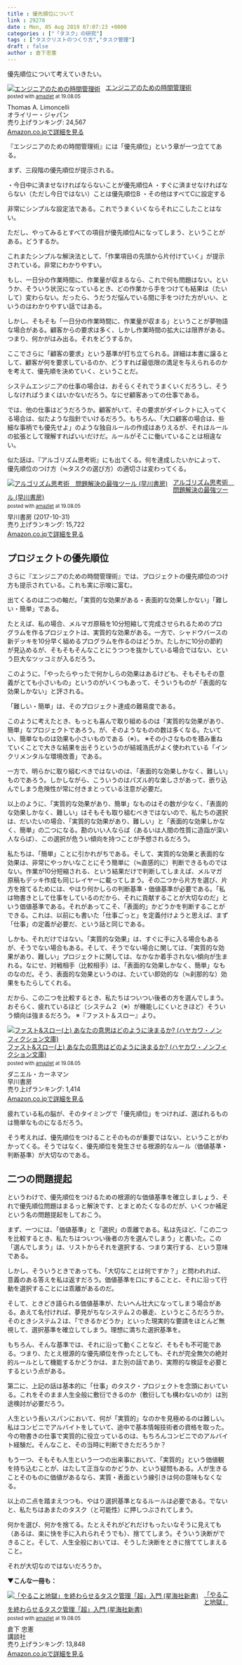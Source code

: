 ```yaml
---
title : 優先順位について
link : 29278
date : Mon, 05 Aug 2019 07:07:23 +0000
categories : ["「タスク」の研究"]
tags : ["タスクリストのつくり方","タスク管理"]
draft : false
author : 倉下忠憲
---
```


優先順位について考えていきたい。

<div class="amazlet-box" style="margin-bottom:0px;"><div class="amazlet-image" style="float:left;margin:0px 12px 1px 0px;"><a href="http://www.amazon.co.jp/exec/obidos/ASIN/4873113075/rashita1000-22/ref=nosim/" name="amazletlink" target="_blank" rel="noopener noreferrer"><img src="https://images-fe.ssl-images-amazon.com/images/I/51jWtxU0sAL._SL160_.jpg" alt="エンジニアのための時間管理術" style="border: none;" /></a></div><div class="amazlet-info" style="line-height:120%; margin-bottom: 10px"><div class="amazlet-name" style="margin-bottom:10px;line-height:120%"><a href="http://www.amazon.co.jp/exec/obidos/ASIN/4873113075/rashita1000-22/ref=nosim/" name="amazletlink" target="_blank" rel="noopener noreferrer">エンジニアのための時間管理術</a><div class="amazlet-powered-date" style="font-size:80%;margin-top:5px;line-height:120%">posted with <a href="http://www.amazlet.com/" title="amazlet" target="_blank" rel="noopener noreferrer">amazlet</a> at 19.08.05</div></div><div class="amazlet-detail">Thomas A. Limoncelli <br />オライリー・ジャパン <br />売り上げランキング: 24,567<br /></div><div class="amazlet-sub-info" style="float: left;"><div class="amazlet-link" style="margin-top: 5px"><a href="http://www.amazon.co.jp/exec/obidos/ASIN/4873113075/rashita1000-22/ref=nosim/" name="amazletlink" target="_blank" rel="noopener noreferrer">Amazon.co.jpで詳細を見る</a></div></div></div><div class="amazlet-footer" style="clear: left"></div></div>

『エンジニアのための時間管理術』には「優先順位」という章が一つ立ててある。

まず、三段階の優先順位が提示される。

・今日中に済ませなければならないことが優先順位A
・すぐに済ませなければならない（ただし今日ではない）ことは優先順位B
・その他はすべてCに設定する

非常にシンプルな設定法である。これでうまくいくならそれにこしたことはない。

ただし、やってみるとすべての項目が優先順位Aになってしまう、ということがある。どうするか。

これまたシンプルな解決法として、「作業項目の先頭から片付けていく」が提示されている。非常にわかりやすい。

もし、一日分の作業時間に、作業量が収まるなら、これで何も問題はない。というか、そういう状況になっているとき、どの作業から手をつけても結果は（たいして）変わらない。だったら、うだうだ悩んでいる間に手をつけた方がいい、というのはわかりやすい話ではある。

しかし、そもそも「一日分の作業時間に、作業量が収まる」ということが夢物語な場合がある。顧客からの要求は多く、しかし作業時間の拡大には限界がある。つまり、何かがはみ出る。それをどうするか。

ここでさらに「顧客の要求」という基準が打ち立てられる。詳細は本書に譲るとして、顧客が何を要求しているのか、どうすれば最低限の満足を与えられるのかを考えて、優先順を決めていく、ということだ。

システムエンジニアの仕事の場合は、おそらくそれでうまくいくだろうし、そうしなければうまくはいかないだろう。なにせ顧客あっての仕事である。

では、他の仕事はどうだろうか。顧客がいて、その要求がダイレクトに入ってくる場合は、似たような指針でいけるだろう。もちろん、「大口顧客の場合は、些細な事柄でも優先せよ」のような独自ルールの作成はありえるが、それはルールの拡張として理解すればいいだけだ。ルールがそこに働いていることは相違ない。

似た話は、『アルゴリズム思考術』にも出てくる。何を達成したいかによって、優先順位のつけ方（≒タスクの選び方）の適切さは変わってくる。

<div class="amazlet-box" style="margin-bottom:0px;"><div class="amazlet-image" style="float:left;margin:0px 12px 1px 0px;"><a href="http://www.amazon.co.jp/exec/obidos/ASIN/B076QB8LCL/rashita1000-22/ref=nosim/" name="amazletlink" target="_blank" rel="noopener noreferrer"><img src="https://images-fe.ssl-images-amazon.com/images/I/51IX%2BCJNxLL._SL160_.jpg" alt="アルゴリズム思考術　問題解決の最強ツール (早川書房)" style="border: none;" /></a></div><div class="amazlet-info" style="line-height:120%; margin-bottom: 10px"><div class="amazlet-name" style="margin-bottom:10px;line-height:120%"><a href="http://www.amazon.co.jp/exec/obidos/ASIN/B076QB8LCL/rashita1000-22/ref=nosim/" name="amazletlink" target="_blank" rel="noopener noreferrer">アルゴリズム思考術　問題解決の最強ツール (早川書房)</a><div class="amazlet-powered-date" style="font-size:80%;margin-top:5px;line-height:120%">posted with <a href="http://www.amazlet.com/" title="amazlet" target="_blank" rel="noopener noreferrer">amazlet</a> at 19.08.05</div></div><div class="amazlet-detail">早川書房 (2017-10-31)<br />売り上げランキング: 15,722<br /></div><div class="amazlet-sub-info" style="float: left;"><div class="amazlet-link" style="margin-top: 5px"><a href="http://www.amazon.co.jp/exec/obidos/ASIN/B076QB8LCL/rashita1000-22/ref=nosim/" name="amazletlink" target="_blank" rel="noopener noreferrer">Amazon.co.jpで詳細を見る</a></div></div></div><div class="amazlet-footer" style="clear: left"></div></div>

<h2>プロジェクトの優先順位</h2>

さらに『エンジニアのための時間管理術』では、プロジェクトの優先順位のつけ方も提示されている。これも実に示唆に富む。

出てくるのは二つの軸だ。「実質的な効果がある・表面的な効果しかない」「難しい・簡単」である。

たとえば、私の場合、メルマガ原稿を10分短縮して完成させられるためのプログラムを作るプロジェクトは、実質的な効果がある。一方で、シャドウバースの新デッキを10分早く組めるプログラムを作るのはどうか。たしかに10分の節約が見込めるが、そもそもそんなことにうつつを抜かしている場合ではない、という巨大なツッコミが入るだろう。

このように、「やったらやったで何かしらの効果はあるけども、そもそもその意義がとても小さいもの」というのがいくつもあって、そういうものが「表面的な効果しかない」と評される。

「難しい・簡単」は、そのプロジェクト達成の難易度である。

このように考えたとき、もっとも喜んで取り組めるのは「実質的な効果があり、簡単」なプロジェクトであろう。が、そのようなものの数は多くなる。たいてい、簡単なものは効果も小さいものである（※）。
※その小さなものを積み重ねていくことで大きな結果を出そうというのが結城浩氏がよく使われている「インクリメンタルな環境改善」である。

一方で、明らかに取り組むべきではないのは、「表面的な効果しかなく、難しい」ものであろう。しかしながら、こういうのはパズル的な楽しさがあって、嵌り込んでしまう危険性が常に付きまとっている注意が必要だ。

以上のように、「実質的な効果があり、簡単」なものはその数が少なく、「表面的な効果しかなく、難しい」はそもそも取り組むべきではないので、私たちの選択は、だいたいの場合、「実質的な効果があり、難しい」と「表面的な効果しかなく、簡単」の二つになる。勘のいい人ならば（あるいは人間の性質に造詣が深い人ならば）、この選択が危うい傾向を持つことが予想されるだろう。

私たちは、「簡単」ことに引かれがちである。そして、実質的な効果と表面的な効果は、非常にやっかいなことにそう簡単に（≒直感的に）判断できるものではない。作業が10分短縮される、という結果だけで判断してしまえば、メルマガ原稿もデッキ作成も同じレイヤーに載ってしまう。その二つから片方を選び、片方を捨てるためには、やはり何かしらの判断基準・価値基準が必要である。「私は物書きとして仕事をしているのだから、それに貢献することが大切なのだ」という価値基準である。それがあってこそ、「表面的」かどうかを判断することができる。これは、以前にも書いた「仕事ごっと」を定義付けようと思えば、まず「仕事」の定義が必要だ、という話と同じである。

しかも、それだけではない。「実質的な効果」は、すぐに手に入る場合もあるが、そうでない場合もある。そして、そうでない場合に関しては、「実質的な効果があり、難しい」プロジェクトに関しては、なかなか着手されない傾向が生まれる。なにせ、対戦相手（比較相手）は、「表面的な効果しかなく、簡単」なものなのだ。そう、表面的な効果というのは、たいてい即効的な（≒刹那的な）効果をもたらしてくれる。

だから、この二つを比較するとき、私たちはついつい後者の方を選んでしまう。おそらく、疲れているほど（システム２（※）が機能しにくいときほど）そういう傾向は強まるだろう。
※『ファスト＆スロー』より。

<div class="amazlet-box" style="margin-bottom:0px;"><div class="amazlet-image" style="float:left;margin:0px 12px 1px 0px;"><a href="http://www.amazon.co.jp/exec/obidos/ASIN/4150504105/rashita1000-22/ref=nosim/" name="amazletlink" target="_blank" rel="noopener noreferrer"><img src="https://images-fe.ssl-images-amazon.com/images/I/51LKt1y4lUL._SL160_.jpg" alt="ファスト&スロー(上) あなたの意思はどのように決まるか? (ハヤカワ・ノンフィクション文庫)" style="border: none;" /></a></div><div class="amazlet-info" style="line-height:120%; margin-bottom: 10px"><div class="amazlet-name" style="margin-bottom:10px;line-height:120%"><a href="http://www.amazon.co.jp/exec/obidos/ASIN/4150504105/rashita1000-22/ref=nosim/" name="amazletlink" target="_blank" rel="noopener noreferrer">ファスト&スロー(上) あなたの意思はどのように決まるか? (ハヤカワ・ノンフィクション文庫)</a><div class="amazlet-powered-date" style="font-size:80%;margin-top:5px;line-height:120%">posted with <a href="http://www.amazlet.com/" title="amazlet" target="_blank" rel="noopener noreferrer">amazlet</a> at 19.08.05</div></div><div class="amazlet-detail">ダニエル・カーネマン <br />早川書房 <br />売り上げランキング: 1,414<br /></div><div class="amazlet-sub-info" style="float: left;"><div class="amazlet-link" style="margin-top: 5px"><a href="http://www.amazon.co.jp/exec/obidos/ASIN/4150504105/rashita1000-22/ref=nosim/" name="amazletlink" target="_blank" rel="noopener noreferrer">Amazon.co.jpで詳細を見る</a></div></div></div><div class="amazlet-footer" style="clear: left"></div></div>

疲れている私の脳が、そのタイミングで「優先順位」をつければ、選ばれるものは簡単なものになるだろう。

そう考えれば、優先順位をつけることそのものが重要ではない、ということがわかってくる。そうではなく、優先順位を発生させる根源的なルール（価値基準・判断基準）が大切なのである。

<h2>二つの問題提起</h2>

というわけで、優先順位をつけるための根源的な価値基準を確立しましょう、それで優先順位問題はまるっと解決です、とまとめたくなるのだが、いくつか補足という名の問題提起をしておこう。

まず、一つには、「価値基準」と「選択」の乖離である。私は先ほど、「この二つを比較するとき、私たちはついつい後者の方を選んでしまう」と書いた。この「選んでしまう」は、リストからそれを選択する、つまり実行する、という意味である。

しかし、そういうときであっても、「大切なことは何ですか？」と問われれば、意義のある答えを私は返すだろう。価値基準を口にすることと、それに沿って行動を選択することには乖離があるのだ。

そして、ときどき語られる価値基準が、たいへん壮大になってしまう場合がある。あえて名付ければ、夢見がちなシステム２の暴走、というところだろうか。そのときシステム２は、「できるかどうか」といった現実的な要請をほとんど無視して、選択基準を確立してしまう。理想に満ちた選択基準を。

もちろん、そんな基準では、それに沿って動くことなど、そもそも不可能である。つまり、たとえ根源的な優先順位を作ったとしても、それが完全無欠の絶対的ルールとして機能するかどうかは、また別の話であり、実際的な検証を必要とするという点がある。

第二に、上記の話は基本的に「仕事」のタスク・プロジェクトを念頭においている。これをそのまま人生全般に敷衍できるのか（敷衍しても構わないのか）は別途検討が必要だろう。

人生という長いスパンにおいて、何が「実質的」なのかを見極めるのは難しい。私はコンビニでアルバイトをしていて、途中で基本情報技術者の資格を取った。今の物書きの仕事で実質的に役立っているのは、もちろんコンビニでのアルバイト経験だ。そんなこと、その当時に判断できただろうか？

もう一つ、そもそも人生という一つの出来事において、「実質的」という価値観を持ち込むことが、はたして正当なのかどうか、という疑問もある。人が生きることそのものに価値があるなら、実質・表面という線引きは何の意味もなくなる。

以上の二点を踏まえつつも、やはり選択基準となるルールは必要である。でないと、私たちはあまたのタスク（と可能性）に押しつぶされてしまう。

何かを選び、何かを捨てる。たとえそれがどれだけもったいなそうに見えても（あるは、楽に快を手に入れられそうでも）、捨ててしまう。そういう決断ができること。そして、人生全般においては、そうした決断をときに捨ててしまえること。

それが大切なのではないだろうか。

<strong>▼こんな一冊も：</strong>

<div class="amazlet-box" style="margin-bottom:0px;"><div class="amazlet-image" style="float:left;margin:0px 12px 1px 0px;"><a href="http://www.amazon.co.jp/exec/obidos/ASIN/4065151562/rashita1000-22/ref=nosim/" name="amazletlink" target="_blank" rel="noopener noreferrer"><img src="https://images-fe.ssl-images-amazon.com/images/I/31yz41bTULL._SL160_.jpg" alt="「やること地獄」を終わらせるタスク管理「超」入門 (星海社新書)" style="border: none;" /></a></div><div class="amazlet-info" style="line-height:120%; margin-bottom: 10px"><div class="amazlet-name" style="margin-bottom:10px;line-height:120%"><a href="http://www.amazon.co.jp/exec/obidos/ASIN/4065151562/rashita1000-22/ref=nosim/" name="amazletlink" target="_blank" rel="noopener noreferrer">「やること地獄」を終わらせるタスク管理「超」入門 (星海社新書)</a><div class="amazlet-powered-date" style="font-size:80%;margin-top:5px;line-height:120%">posted with <a href="http://www.amazlet.com/" title="amazlet" target="_blank" rel="noopener noreferrer">amazlet</a> at 19.08.05</div></div><div class="amazlet-detail">倉下 忠憲 <br />講談社 <br />売り上げランキング: 13,848<br /></div><div class="amazlet-sub-info" style="float: left;"><div class="amazlet-link" style="margin-top: 5px"><a href="http://www.amazon.co.jp/exec/obidos/ASIN/4065151562/rashita1000-22/ref=nosim/" name="amazletlink" target="_blank" rel="noopener noreferrer">Amazon.co.jpで詳細を見る</a></div></div></div><div class="amazlet-footer" style="clear: left"></div></div>
